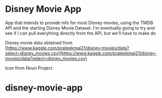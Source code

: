 # Disney Movie App
App that intends to provide info for most Disney movies, using the TMDB API and the starting Disney Movie Dataset. I'm eventually going to try and see if I can pull everything directly from the API, but we'll have to make do

Disney movie data obtained from [https://www.kaggle.com/prateekmaj21/disney-movies/data?select=disney_movies.csv](https://www.kaggle.com/prateekmaj21/disney-movies/data?select=disney_movies.csv)

Icon from Noun Project.
# disney-movie-app
